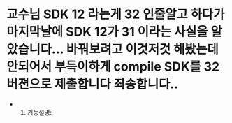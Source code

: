 # 교수님 SDK 12 라는게 32 인줄알고 하다가 마지막날에 SDK 12가 31 이라는 사실을 알았습니다... 바꿔보려고 이것저것 해봤는데 안되어서 부득이하게 compile SDK를 32 버젼으로 제출합니다 죄송합니다..

- 1. 기능설명: 
